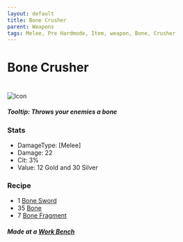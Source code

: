 ```yaml
---
layout: default
title: Bone Crusher
parent: Weapons
tags: Melee, Pre Hardmode, Item, weapon, Bone, Crusher
---
```


# Bone Crusher
#
![Icon](https://raw.githubusercontent.com/koekmeneer/SupernovaMod/main/Items/Weapons/PreHardmode/BoneCrusher.png)

##### Tooltip: *Throws your enemies a bone*

### Stats
- DamageType: [Melee]
- Damage: 22
- Cit: 3%
- Value: 12 Gold and 30 Silver

### Recipe
- 1 [Bone Sword](https://terraria.gamepedia.com/Bone_Sword)
- 35 [Bone](https://terraria.gamepedia.com/Bone)
- 7 [Bone Fragment](https://koekmeneer.github.io/SupernovaMod/docs/items/materials/bone_fragment)

##### Made at a [Work Bench](https://terraria.gamepedia.com/Work_Benches)
